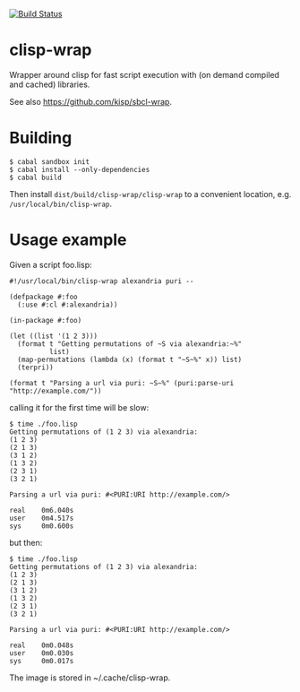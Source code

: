 [![Build Status](https://travis-ci.org/kisp/clisp-wrap.svg?branch=master)](https://travis-ci.org/kisp/clisp-wrap)

# clisp-wrap
Wrapper around clisp for fast script execution with (on demand compiled and cached) libraries.

See also https://github.com/kisp/sbcl-wrap.

# Building
```
$ cabal sandbox init
$ cabal install --only-dependencies
$ cabal build   
```
Then install ```dist/build/clisp-wrap/clisp-wrap``` to a convenient location, e.g. ```/usr/local/bin/clisp-wrap```.

# Usage example
Given a script foo.lisp:
```
#!/usr/local/bin/clisp-wrap alexandria puri --

(defpackage #:foo
  (:use #:cl #:alexandria))

(in-package #:foo)

(let ((list '(1 2 3)))
  (format t "Getting permutations of ~S via alexandria:~%"
          list)
  (map-permutations (lambda (x) (format t "~S~%" x)) list)
  (terpri))

(format t "Parsing a url via puri: ~S~%" (puri:parse-uri "http://example.com/"))
```

calling it for the first time will be slow:

```
$ time ./foo.lisp 
Getting permutations of (1 2 3) via alexandria:
(1 2 3)
(2 1 3)
(3 1 2)
(1 3 2)
(2 3 1)
(3 2 1)

Parsing a url via puri: #<PURI:URI http://example.com/>

real    0m6.040s
user    0m4.517s
sys     0m0.600s
```

but then:

```
$ time ./foo.lisp 
Getting permutations of (1 2 3) via alexandria:
(1 2 3)
(2 1 3)
(3 1 2)
(1 3 2)
(2 3 1)
(3 2 1)

Parsing a url via puri: #<PURI:URI http://example.com/>

real    0m0.048s
user    0m0.030s
sys     0m0.017s
```
The image is stored in ~/.cache/clisp-wrap.
